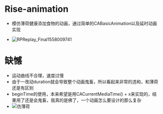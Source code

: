 # Rise-animation
- 模仿薄荷健康添加食物的动画，通过简单的CABasicAnimation以及延时动画实现

- ![RPReplay_Final1558009741](https://ws1.sinaimg.cn/large/006tNc79ly1g33ftdcdbkg30n01dsb2c.gif)

# 缺憾
- 运动曲线不合理，速度过慢
- 由于一改动duration就会导致整个动画鬼畜，所以看起来非常的违和，和薄荷还是有区别
- beginTime的使用，本来希望是用CACurrentMediaTime() + x来实现的，结果用了还是会鬼畜，我真的是佛了，一个动画怎么要设计的那么复杂
- ![仿薄荷](http://ww1.sinaimg.cn/large/006tNc79ly1g35h3bs5mjg306w0dcgqu.gif)